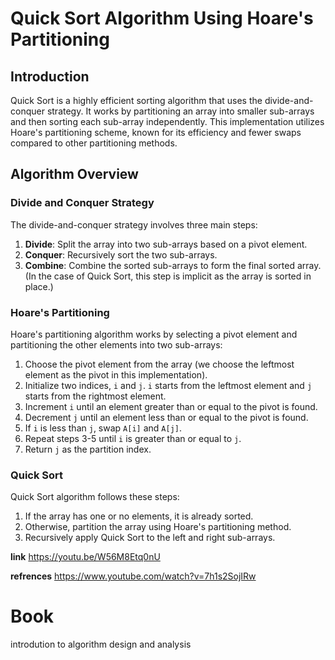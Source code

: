 # Quick Sort Algorithm Using Hoare's Partitioning

## Introduction
Quick Sort is a highly efficient sorting algorithm that uses the divide-and-conquer strategy. It works by partitioning an array into smaller sub-arrays and then sorting each sub-array independently. This implementation utilizes Hoare's partitioning scheme, known for its efficiency and fewer swaps compared to other partitioning methods.

## Algorithm Overview

### Divide and Conquer Strategy
The divide-and-conquer strategy involves three main steps:
1. **Divide**: Split the array into two sub-arrays based on a pivot element.
2. **Conquer**: Recursively sort the two sub-arrays.
3. **Combine**: Combine the sorted sub-arrays to form the final sorted array. (In the case of Quick Sort, this step is implicit as the array is sorted in place.)

### Hoare's Partitioning
Hoare's partitioning algorithm works by selecting a pivot element and partitioning the other elements into two sub-arrays:
1. Choose the pivot element from the array (we choose the leftmost element as the pivot in this implementation).
2. Initialize two indices, `i` and `j`. `i` starts from the leftmost element and `j` starts from the rightmost element.
3. Increment `i` until an element greater than or equal to the pivot is found.
4. Decrement `j` until an element less than or equal to the pivot is found.
5. If `i` is less than `j`, swap `A[i]` and `A[j]`.
6. Repeat steps 3-5 until `i` is greater than or equal to `j`.
7. Return `j` as the partition index.

### Quick Sort
Quick Sort algorithm follows these steps:
1. If the array has one or no elements, it is already sorted.
2. Otherwise, partition the array using Hoare's partitioning method.
3. Recursively apply Quick Sort to the left and right sub-arrays.



**link**
https://youtu.be/W56M8Etq0nU


**refrences**
https://www.youtube.com/watch?v=7h1s2SojIRw

# Book
introdution to algorithm design and analysis
